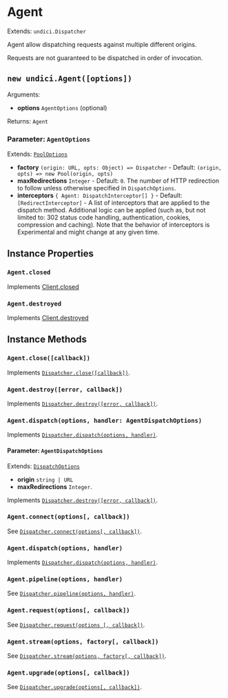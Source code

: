 # Agent

Extends: `undici.Dispatcher`

Agent allow dispatching requests against multiple different origins.

Requests are not guaranteed to be dispatched in order of invocation.

## `new undici.Agent([options])`

Arguments:

* **options** `AgentOptions` (optional)

Returns: `Agent`

### Parameter: `AgentOptions`

Extends: [`PoolOptions`](Pool.md#parameter-pooloptions)

* **factory** `(origin: URL, opts: Object) => Dispatcher` - Default:
  `(origin, opts) => new Pool(origin, opts)`
* **maxRedirections** `Integer` - Default: `0`. The number of HTTP redirection to follow unless
  otherwise specified in `DispatchOptions`.
* **interceptors** `{ Agent: DispatchInterceptor[] }` - Default: `[RedirectInterceptor]` - A list of
  interceptors that are applied to the dispatch method. Additional logic can be applied (such as,
  but not limited to: 302 status code handling, authentication, cookies, compression and caching).
  Note that the behavior of interceptors is Experimental and might change at any given time.

## Instance Properties

### `Agent.closed`

Implements [Client.closed](Client.md#clientclosed)

### `Agent.destroyed`

Implements [Client.destroyed](Client.md#clientdestroyed)

## Instance Methods

### `Agent.close([callback])`

Implements [`Dispatcher.close([callback])`](Dispatcher.md#dispatcherclosecallback-promise).

### `Agent.destroy([error, callback])`

Implements [
`Dispatcher.destroy([error, callback])`](Dispatcher.md#dispatcherdestroyerror-callback-promise).

### `Agent.dispatch(options, handler: AgentDispatchOptions)`

Implements [
`Dispatcher.dispatch(options, handler)`](Dispatcher.md#dispatcherdispatchoptions-handler).

#### Parameter: `AgentDispatchOptions`

Extends: [`DispatchOptions`](Dispatcher.md#parameter-dispatchoptions)

* **origin** `string | URL`
* **maxRedirections** `Integer`.

Implements [
`Dispatcher.destroy([error, callback])`](Dispatcher.md#dispatcherdestroyerror-callback-promise).

### `Agent.connect(options[, callback])`

See [`Dispatcher.connect(options[, callback])`](Dispatcher.md#dispatcherconnectoptions-callback).

### `Agent.dispatch(options, handler)`

Implements [
`Dispatcher.dispatch(options, handler)`](Dispatcher.md#dispatcherdispatchoptions-handler).

### `Agent.pipeline(options, handler)`

See [`Dispatcher.pipeline(options, handler)`](Dispatcher.md#dispatcherpipelineoptions-handler).

### `Agent.request(options[, callback])`

See [`Dispatcher.request(options [, callback])`](Dispatcher.md#dispatcherrequestoptions-callback).

### `Agent.stream(options, factory[, callback])`

See [
`Dispatcher.stream(options, factory[, callback])`](Dispatcher.md#dispatcherstreamoptions-factory-callback).

### `Agent.upgrade(options[, callback])`

See [`Dispatcher.upgrade(options[, callback])`](Dispatcher.md#dispatcherupgradeoptions-callback).

